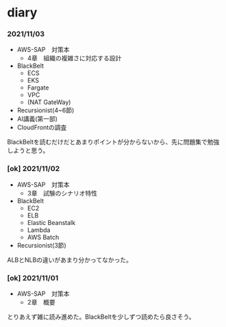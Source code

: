 # diary

### 2021/11/03
- AWS-SAP　対策本
  - 4章　組織の複雑さに対応する設計
- BlackBelt
  - ECS
  - EKS
  - Fargate
  - VPC
  - (NAT GateWay)
- Recursionist(4~6節)
- AI講義(第一部)
- CloudFrontの調査

BlackBeltを読むだけだとあまりポイントが分からないから、先に問題集で勉強しようと思う。

### [ok] 2021/11/02
- AWS-SAP　対策本
  - 3章　試験のシナリオ特性
- BlackBelt
  - EC2
  - ELB
  - Elastic Beanstalk
  - Lambda
  - AWS Batch
- Recursionist(3節)

ALBとNLBの違いがあまり分かってなかった。

### [ok] 2021/11/01
- AWS-SAP　対策本
  - 2章　概要

とりあえず雑に読み進めた。BlackBeltを少しずつ読めたら良さそう。
